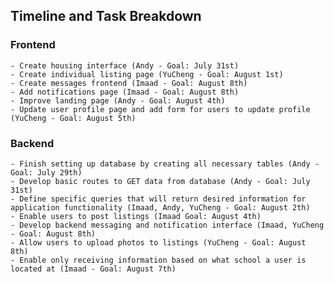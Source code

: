 ## Timeline and Task Breakdown

### Frontend
    - Create housing interface (Andy - Goal: July 31st)
    - Create individual listing page (YuCheng - Goal: August 1st)
    - Create messages frontend (Imaad - Goal: August 8th)
    - Add notifications page (Imaad - Goal: August 8th)
    - Improve landing page (Andy - Goal: August 4th)
    - Update user profile page and add form for users to update profile (YuCheng - Goal: August 5th)


### Backend
    - Finish setting up database by creating all necessary tables (Andy - Goal: July 29th) 
    - Develop basic routes to GET data from database (Andy - Goal: July 31st)
    - Define specific queries that will return desired information for application functionality (Imaad, Andy, YuCheng - Goal: August 2th)
    - Enable users to post listings (Imaad Goal: August 4th)
    - Develop backend messaging and notification interface (Imaad, YuCheng - Goal: August 8th)
    - Allow users to upload photos to listings (YuCheng - Goal: August 8th)
    - Enable only receiving information based on what school a user is located at (Imaad - Goal: August 7th)
